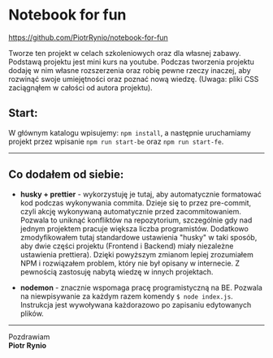 # Notebook for fun

https://github.com/PiotrRynio/notebook-for-fun

Tworze ten projekt w celach szkoleniowych oraz dla własnej zabawy. Podstawą projektu jest mini kurs na youtube. Podczas
tworzenia projektu dodaję w nim własne rozszerzenia oraz robię pewne rzeczy inaczej, aby rozwinąć swoje umiejętności
oraz poznać nową wiedzę. (Uwaga: pliki CSS zaciągnąłem w całości od autora projektu).

## Start:
W głównym katalogu wpisujemy: `npm install`, a następnie uruchamiamy projekt przez wpisanie `npm run start-be` oraz `npm run start-fe`.

---

## Co dodałem od siebie:

- **husky + prettier** - wykorzystuję je tutaj, aby automatycznie formatować kod podczas wykonywania commita. Dzieje się
  to przez pre-commit, czyli akcję wykonywaną automatycznie przed zacommitowaniem. Pozwala to uniknąć konfliktów na
  repozytorium, szczególnie gdy nad jednym projektem pracuje większa liczba programistów. Dodatkowo zmodyfikowałem tutaj
  standardowe ustawienia "husky" w taki sposób, aby dwie części projektu (Frontend i Backend) miały niezależne
  ustawienia prettiera). Dzięki powyższym zmianom lepiej zrozumiałem NPM i rozwiązałem problem, który nie
  był opisany w internecie. Z pewnością zastosuję nabytą wiedzę w innych projektach.

- **nodemon** - znacznie wspomaga pracę programistyczną na BE. Pozwala na niewpisywanie za każdym razem komendy `$ node
  index.js`. Instrukcja jest wywoływana każdorazowo po zapisaniu edytowanych plików.

---

Pozdrawiam <br/>
**Piotr Rynio**
